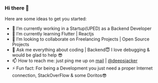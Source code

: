 ### Hi there 👋




Here are some ideas to get you started:

- 🔭 I’m currently working in a Startup(UPED) as a Backend Developer
- 🌱 I’m currently learning Flutter | Reactjs
- 👯 I’m looking to collaborate on Freelancing Projects | Open Source Projects
- 💬 Ask me everything about coding | Backend😇 I love debugging & would be glad to help 😎
- 📫 How to reach me: just ping me up on <a target="_blank" href="https://mail.google.com/mail/u/0/?fs=1&to=pandeydeepak821@gmail.com&tf=cm">mail</a> | <a target="_blank" href="https://www.instagram.com/deepsjacker/">@deepsjacker</a>
- ⚡ Fun fact: For being a Development you just need a proper Internet connection, StackOverFlow & some Doritos😎

